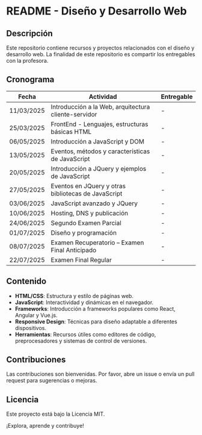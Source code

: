 # README - Diseño y Desarrollo Web

## Descripción
Este repositorio contiene recursos y proyectos relacionados con el diseño y desarrollo web. La finalidad de este repositorio es compartir los entregables con la profesora.

## Cronograma
| Fecha       | Actividad                        | Entregable                     |
|-------------|----------------------------------|--------------------------------|
| 11/03/2025  | Introducción a la Web, arquitectura cliente-servidor | - |
| 25/03/2025  | FrontEnd - Lenguajes, estructuras básicas HTML | - |
| 06/05/2025  | Introducción a JavaScript y DOM  | - |
| 13/05/2025  | Eventos, métodos y características de JavaScript | - |
| 20/05/2025  | Introducción a JQuery y ejemplos de JavaScript | - |
| 27/05/2025  | Eventos en JQuery y otras bibliotecas de JavaScript | - |
| 03/06/2025  | JavaScript avanzado y JQuery     | - |
| 10/06/2025  | Hosting, DNS y publicación       | - |
| 24/06/2025  | Segundo Examen Parcial           | - |
| 01/07/2025  | Diseño y programación            | - |
| 08/07/2025  | Examen Recuperatorio – Examen Final Anticipado | - |
| 22/07/2025  | Examen Final Regular             | - |

## Contenido
- **HTML/CSS**: Estructura y estilo de páginas web.
- **JavaScript**: Interactividad y dinámicas en el navegador.
- **Frameworks**: Introducción a frameworks populares como React, Angular y Vue.js.
- **Responsive Design**: Técnicas para diseño adaptable a diferentes dispositivos.
- **Herramientas**: Recursos útiles como editores de código, preprocesadores y sistemas de control de versiones.

## Contribuciones
Las contribuciones son bienvenidas. Por favor, abre un issue o envía un pull request para sugerencias o mejoras.

## Licencia
Este proyecto está bajo la Licencia MIT. 

¡Explora, aprende y contribuye!
